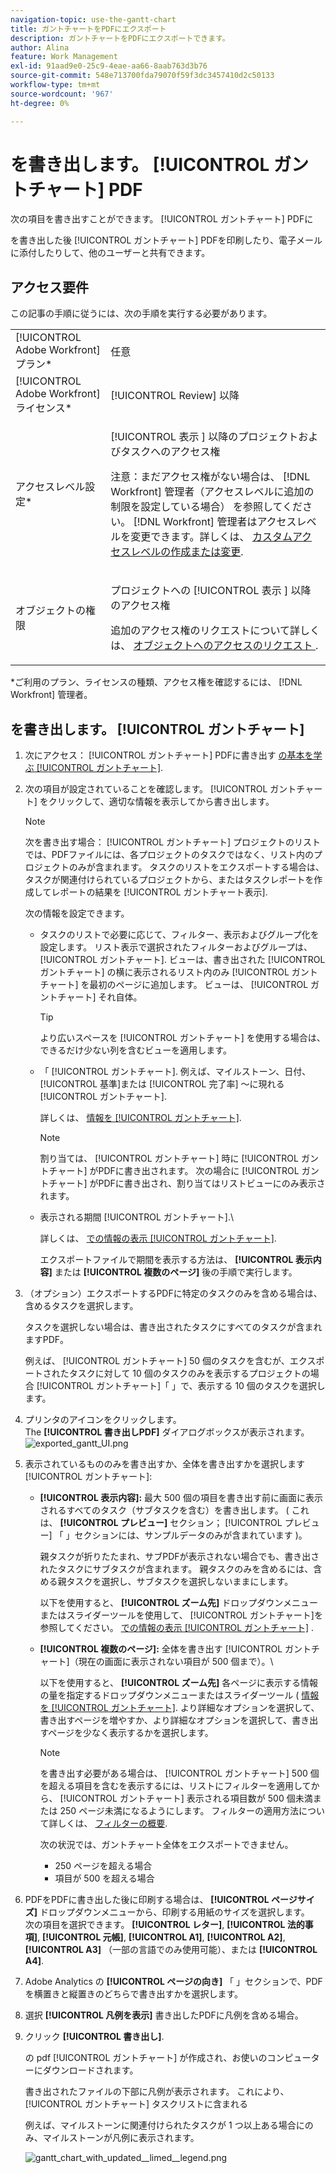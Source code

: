 ```yaml
---
navigation-topic: use-the-gantt-chart
title: ガントチャートをPDFにエクスポート
description: ガントチャートをPDFにエクスポートできます。
author: Alina
feature: Work Management
exl-id: 91aad9e0-25c9-4eae-aa66-8aab763d3b76
source-git-commit: 548e713700fda79070f59f3dc3457410d2c50133
workflow-type: tm+mt
source-wordcount: '967'
ht-degree: 0%

---
```


# を書き出します。 [!UICONTROL ガントチャート] PDF

次の項目を書き出すことができます。 [!UICONTROL ガントチャート] PDFに

を書き出した後 [!UICONTROL ガントチャート] PDFを印刷したり、電子メールに添付したりして、他のユーザーと共有できます。

## アクセス要件

この記事の手順に従うには、次の手順を実行する必要があります。

<table style="table-layout:auto"> 
 <col> 
 <col> 
 <tbody> 
  <tr> 
   <td role="rowheader">[!UICONTROL Adobe Workfront] プラン*</td> 
   <td> <p>任意 </p> </td> 
  </tr> 
  <tr> 
   <td role="rowheader">[!UICONTROL Adobe Workfront] ライセンス*</td> 
   <td> <p>[!UICONTROL Review] 以降</p> </td> 
  </tr> 
  <tr> 
   <td role="rowheader">アクセスレベル設定*</td> 
   <td> <p>[!UICONTROL 表示 ] 以降のプロジェクトおよびタスクへのアクセス権</p> <p>注意：まだアクセス権がない場合は、 [!DNL Workfront] 管理者（アクセスレベルに追加の制限を設定している場合） を参照してください。 [!DNL Workfront] 管理者はアクセスレベルを変更できます。詳しくは、 <a href="../../../administration-and-setup/add-users/configure-and-grant-access/create-modify-access-levels.md" class="MCXref xref">カスタムアクセスレベルの作成または変更</a>.</p> </td> 
  </tr> 
  <tr> 
   <td role="rowheader">オブジェクトの権限</td> 
   <td> <p>プロジェクトへの [!UICONTROL 表示 ] 以降のアクセス権</p> <p>追加のアクセス権のリクエストについて詳しくは、 <a href="../../../workfront-basics/grant-and-request-access-to-objects/request-access.md" class="MCXref xref">オブジェクトへのアクセスのリクエスト </a>.</p> </td> 
  </tr> 
 </tbody> 
</table>

&#42;ご利用のプラン、ライセンスの種類、アクセス権を確認するには、 [!DNL Workfront] 管理者。

## を書き出します。 [!UICONTROL ガントチャート]

1. 次にアクセス： [!UICONTROL ガントチャート] PDFに書き出す [の基本を学ぶ [!UICONTROL ガントチャート]](../../../manage-work/gantt-chart/use-the-gantt-chart/get-started-with-gantt.md).
1. 次の項目が設定されていることを確認します。 [!UICONTROL ガントチャート] をクリックして、適切な情報を表示してから書き出します。

   >[!NOTE]
   >
   >次を書き出す場合： [!UICONTROL ガントチャート] プロジェクトのリストでは、PDFファイルには、各プロジェクトのタスクではなく、リスト内のプロジェクトのみが含まれます。 タスクのリストをエクスポートする場合は、タスクが関連付けられているプロジェクトから、またはタスクレポートを作成してレポートの結果を [!UICONTROL ガントチャート表示].

   次の情報を設定できます。

   * タスクのリストで必要に応じて、フィルター、表示およびグループ化を設定します。 リスト表示で選択されたフィルターおよびグループは、 [!UICONTROL ガントチャート]. ビューは、書き出された [!UICONTROL ガントチャート] の横に表示されるリスト内のみ [!UICONTROL ガントチャート] を最初のページに追加します。 ビューは、 [!UICONTROL ガントチャート] それ自体。

     >[!TIP]
     >
     >より広いスペースを [!UICONTROL ガントチャート] を使用する場合は、できるだけ少ない列を含むビューを適用します。

   * 「 [!UICONTROL ガントチャート]. 例えば、マイルストーン、日付、 [!UICONTROL 基準]または [!UICONTROL 完了率] ～に現れる [!UICONTROL ガントチャート].

     詳しくは、   [情報を [!UICONTROL ガントチャート]](../../../manage-work/gantt-chart/use-the-gantt-chart/configure-info-on-gantt-chart.md).

     >[!NOTE]
     >
     > 割り当ては、 [!UICONTROL ガントチャート] 時に [!UICONTROL ガントチャート] がPDFに書き出されます。 次の場合に [!UICONTROL ガントチャート] がPDFに書き出され、割り当てはリストビューにのみ表示されます。

   * 表示される期間 [!UICONTROL ガントチャート].\

     詳しくは、 [での情報の表示 [!UICONTROL ガントチャート]](../../../manage-work/gantt-chart/use-the-gantt-chart/view-info-in-gantt.md).

     エクスポートファイルで期間を表示する方法は、 **[!UICONTROL 表示内容]** または **[!UICONTROL 複数のページ]** 後の手順で実行します。

1. （オプション）エクスポートするPDFに特定のタスクのみを含める場合は、含めるタスクを選択します。

   タスクを選択しない場合は、書き出されたタスクにすべてのタスクが含まれますPDF。

   例えば、 [!UICONTROL ガントチャート] 50 個のタスクを含むが、エクスポートされたタスクに対して 10 個のタスクのみを表示するプロジェクトの場合 [!UICONTROL ガントチャート]「 」で、表示する 10 個のタスクを選択します。

1. プリンタのアイコンをクリックします。\
   The **[!UICONTROL 書き出しPDF]** ダイアログボックスが表示されます。\
   ![exported_gantt_UI.png](assets/exported-gantt-ui-350x225.png)

1. 表示されているもののみを書き出すか、全体を書き出すかを選択します [!UICONTROL ガントチャート]:

   * **[!UICONTROL 表示内容]:** 最大 500 個の項目を書き出す前に画面に表示されるすべてのタスク（サブタスクを含む）を書き出します。 ( これは、 **[!UICONTROL プレビュー]** セクション； [!UICONTROL プレビュー] 「 」セクションには、サンプルデータのみが含まれています )。

     親タスクが折りたたまれ、サブPDFが表示されない場合でも、書き出されたタスクにサブタスクが含まれます。 親タスクのみを含めるには、含める親タスクを選択し、サブタスクを選択しないままにします。

     以下を使用すると、 **[!UICONTROL ズーム先]** ドロップダウンメニューまたはスライダーツールを使用して、 [!UICONTROL ガントチャート]を参照してください。 [での情報の表示 [!UICONTROL ガントチャート]](../../../manage-work/gantt-chart/use-the-gantt-chart/view-info-in-gantt.md) .

   * **[!UICONTROL 複数のページ]:** 全体を書き出す [!UICONTROL ガントチャート]（現在の画面に表示されない項目が 500 個まで）。\

     以下を使用すると、 **[!UICONTROL ズーム先]** 各ページに表示する情報の量を指定するドロップダウンメニューまたはスライダーツール ( [情報を [!UICONTROL ガントチャート]](../../../manage-work/gantt-chart/use-the-gantt-chart/configure-info-on-gantt-chart.md). より詳細なオプションを選択して、書き出すページを増やすか、より詳細なオプションを選択して、書き出すページを少なく表示するかを選択します。

     >[!NOTE]
     >
     >を書き出す必要がある場合は、 [!UICONTROL ガントチャート] 500 個を超える項目を含むを表示するには、リストにフィルターを適用してから、 [!UICONTROL ガントチャート] 表示される項目数が 500 個未満または 250 ページ未満になるようにします。 フィルターの適用方法について詳しくは、  [フィルターの概要](../../../reports-and-dashboards/reports/reporting-elements/filters-overview.md).
     >
     >
     >次の状況では、ガントチャート全体をエクスポートできません。
     >
     >   
     >   
     >   * 250 ページを超える場合
     >   * 項目が 500 を超える場合




1. PDFをPDFに書き出した後に印刷する場合は、 **[!UICONTROL ページサイズ]** ドロップダウンメニューから、印刷する用紙のサイズを選択します。\
   次の項目を選択できます。 **[!UICONTROL レター]**, **[!UICONTROL 法的事項]**, **[!UICONTROL 元帳]**, **[!UICONTROL A1]**, **[!UICONTROL A2]**, **[!UICONTROL A3]** （一部の言語でのみ使用可能）、または **[!UICONTROL A4]**.
1. Adobe Analytics の **[!UICONTROL ページの向き]** 「 」セクションで、PDFを横置きと縦置きのどちらで書き出すかを選択します。
1. 選択 **[!UICONTROL 凡例を表示]** 書き出したPDFに凡例を含める場合。
1. クリック **[!UICONTROL 書き出し]**.

   の pdf [!UICONTROL ガントチャート] が作成され、お使いのコンピューターにダウンロードされます。

   書き出されたファイルの下部に凡例が表示されます。 これにより、 [!UICONTROL ガントチャート] タスクリストに含まれる

   例えば、マイルストーンに関連付けられたタスクが 1 つ以上ある場合にのみ、マイルストーンが凡例に表示されます。

   ![gantt_chart_with_updated__limed__legend.png](assets/gantt-chart-with-updated--limited--legend-350x271.png)
